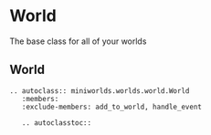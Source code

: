 # World

The base class for all of your worlds

## World

```{eval-rst}
.. autoclass:: miniworlds.worlds.world.World
   :members:
   :exclude-members: add_to_world, handle_event

   .. autoclasstoc::
```




